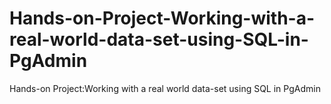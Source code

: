 # Hands-on-Project-Working-with-a-real-world-data-set-using-SQL-in-PgAdmin
Hands-on Project:Working with a real world data-set using SQL in PgAdmin
